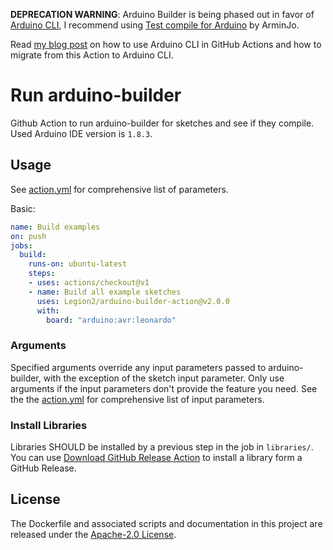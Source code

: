 **DEPRECATION WARNING**: Arduino Builder is being phased out in favor of [Arduino CLI](https://github.com/arduino/arduino-cli), I recommend using [Test compile for Arduino](https://github.com/marketplace/actions/test-compile-for-arduino) by ArminJo.

Read [my blog post](https://legion2.github.io/2020/03/27/from-arduino-builder-to-arduino-cli.html) on how to use Arduino CLI in GitHub Actions and how to migrate from this Action to Arduino CLI.

# Run arduino-builder
Github Action to run arduino-builder for sketches and see if they compile.
Used Arduino IDE version is `1.8.3`.

## Usage
See [action.yml](action.yml) for comprehensive list of parameters.

Basic:
```yaml
name: Build examples
on: push
jobs:
  build:
    runs-on: ubuntu-latest
    steps:
    - uses: actions/checkout@v1
    - name: Build all example sketches
      uses: Legion2/arduino-builder-action@v2.0.0
      with:
        board: "arduino:avr:leonardo"
```

### Arguments
Specified arguments override any input parameters passed to arduino-builder, with the exception of the sketch input parameter.
Only use arguments if the input parameters don't provide the feature you need.
See the the [action.yml](action.yml) for comprehensive list of input parameters.

### Install Libraries
Libraries SHOULD be installed by a previous step in the job in `libraries/`.
You can use [Download GitHub Release Action](https://github.com/marketplace/actions/download-github-release) to install a library form a GitHub Release.

## License
The Dockerfile and associated scripts and documentation in this project are released under the [Apache-2.0 License](LICENSE).
